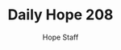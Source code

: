 ---
image: /assets/img/daily-hope-default-artwork.png
title: Daily Hope 208
number: 208
categories:
  - Daily Hope
author: Hope Staff
notes: Daily Hope 208
embed: >-
  <iframe style="border-radius:12px" src="https://open.spotify.com/embed/episode/1DbR7mujlrbKMTgaeR3QTe?utm_source=generator" width="100%" height="352" frameBorder="0" allowfullscreen="" allow="autoplay; clipboard-write; encrypted-media; fullscreen; picture-in-picture" loading="lazy"></iframe>
---